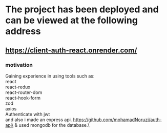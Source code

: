 # The project has been deployed and can be viewed at the following address


## https://client-auth-react.onrender.com/




### motivation
Gaining experience in using tools such as:\
react\
react-redux\
react-router-dom\
react-hook-form\
zod\
axios\
Authenticate with jwt\
and also i made an express api. https://github.com/mohamadNoruzi/auth-api\
& used mongodb for the database.\
